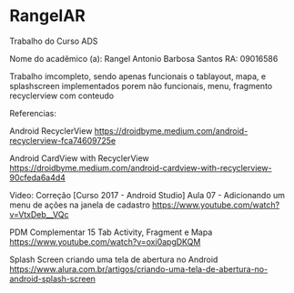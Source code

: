 # RangelAR
Trabalho do Curso ADS

Nome do acadêmico (a): Rangel Antonio Barbosa Santos
RA: 09016586

Trabalho imcompleto, sendo apenas funcionais o tablayout, mapa, e splashscreen
implementados porem não funcionais, menu, fragmento recyclerview com conteudo

Referencias:

Android RecyclerView
https://droidbyme.medium.com/android-recyclerview-fca74609725e

Android CardView with RecyclerView
https://droidbyme.medium.com/android-cardview-with-recyclerview-90cfeda6a4d4

Video: Correção [Curso 2017 - Android Studio] Aula 07 - Adicionando um menu de ações na janela de cadastro
https://www.youtube.com/watch?v=VtxDeb__VQc

PDM Complementar 15 Tab Activity, Fragment e Mapa
https://www.youtube.com/watch?v=oxi0apgDKQM

Splash Screen criando uma tela de abertura no Android
https://www.alura.com.br/artigos/criando-uma-tela-de-abertura-no-android-splash-screen
